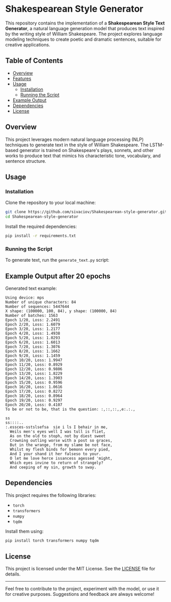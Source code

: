 # Shakespearean Style Generator

This repository contains the implementation of a **Shakespearean Style Text Generator**, a natural language generation model that produces text inspired by the writing style of William Shakespeare. The project explores language modeling techniques to create poetic and dramatic sentences, suitable for creative applications.

## Table of Contents
- [Overview](#overview)
- [Features](#features)
- [Usage](#usage)
  - [Installation](#installation)
  - [Running the Script](#running-the-script)
- [Example Output](#example-output)
- [Dependencies](#dependencies)
- [License](#license)

## Overview
This project leverages modern natural language processing (NLP) techniques to generate text in the style of William Shakespeare. The LSTM-based generator is trained on Shakespeare's plays, sonnets, and other works to produce text that mimics his characteristic tone, vocabulary, and sentence structure.

## Usage

### Installation
Clone the repository to your local machine:

```bash
git clone https://github.com/sivaciov/Shakespearean-style-generator.git
cd Shakespearean-style-generator
```

Install the required dependencies:
```bash
pip install -r requirements.txt
```

### Running the Script
To generate text, run the `generate_text.py` script:


## Example Output after 20 epochs
Generated text example:
```
Using device: mps
Number of unique characters: 84
Number of sequences: 5447644
X shape: (100000, 100, 84), y shape: (100000, 84)
Number of batches: 1563
Epoch 1/20, Loss: 2.2491
Epoch 2/20, Loss: 1.6079
Epoch 3/20, Loss: 1.2177
Epoch 4/20, Loss: 1.4938
Epoch 5/20, Loss: 1.0293
Epoch 6/20, Loss: 1.6013
Epoch 7/20, Loss: 1.3076
Epoch 8/20, Loss: 1.1662
Epoch 9/20, Loss: 1.1459
Epoch 10/20, Loss: 1.9947
Epoch 11/20, Loss: 0.8929
Epoch 12/20, Loss: 0.9806
Epoch 13/20, Loss: 1.8229
Epoch 14/20, Loss: 1.3903
Epoch 15/20, Loss: 0.9596
Epoch 16/20, Loss: 1.0616
Epoch 17/20, Loss: 0.8272
Epoch 18/20, Loss: 0.8964
Epoch 19/20, Loss: 0.9297
Epoch 20/20, Loss: 0.4107
To be or not to be, that is the question: :,::,::,,e:.:.,

ss
ss::::..
:.essces-sstslsefsa  sie i ls I behair in me,
  Weils men's eyes well I was tull is fliet,
  As on the old to stoph, not by diest sweet
  Crowning outling worse with a post so graces,
  But in the wrange, from my slame be not face,
  Whilst my flesh binds for bemonn every pied,
  And I your shand it her falseso to your.
  O let me love herce issancess agessed 'might,
  Which eyes invine to return of strangely?
  And ceeping of my sin, growth to sway.
```

## Dependencies
This project requires the following libraries:
- `torch`
- `transformers`
- `numpy`
- `tqdm`

Install them using:
```bash
pip install torch transformers numpy tqdm
```

## License
This project is licensed under the MIT License. See the [LICENSE](LICENSE) file for details.

---

Feel free to contribute to the project, experiment with the model, or use it for creative purposes. Suggestions and feedback are always welcome!
